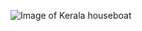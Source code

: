 ![Image of Kerala houseboat](https://seoimgak.mmtcdn.com/blog/sites/default/files/images/kerala-in-the-monsoon-houseboat.jpg)
